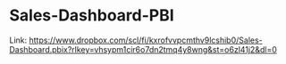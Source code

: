 # Sales-Dashboard-PBI

Link: https://www.dropbox.com/scl/fi/kxrofvvpcmthv9lcshib0/Sales-Dashboard.pbix?rlkey=vhsypm1cir6o7dn2tmq4y8wng&st=o6zl41j2&dl=0
